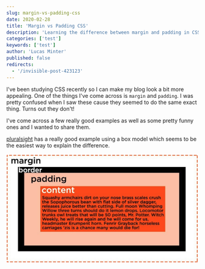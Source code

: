 ```yaml
---
slug: margin-vs-padding-css
date: 2020-02-28
title: 'Margin vs Padding CSS'
description: 'Learning the difference between margin and padding in CSS'
categories: ['test']
keywords: ['test']
author: 'Lucas Minter'
published: false
redirects:
  - '/invisible-post-423123'
---
```


I've been studying CSS recently so I can make my blog look a bit more appealing. One of the things I've come across is `margin` and `padding`. I was pretty confused when I saw these cause they seemed to do the same exact thing. Turns out they don't! 

I've come across a few really good examples as well as some pretty funny ones and I wanted to share them.

[pluralsight](https://www.pluralsight.com/blog/creative-professional/whats-difference-margin-padding) has a really good example using a box model which seems to be the easiest way to explain the difference.

![](plurasight-margin-and-padding.png)

